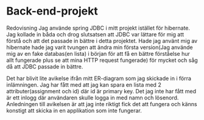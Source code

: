 # Back-end-projekt
Redovisning
Jag använde spring JDBC i mitt projekt istället för hibernate. Jag kollade in båda och drog slutsatsen att JDBC var lättare för mig att förstå
och att det passade in bättre i detta projektet. Hade jag använt mig av hibernate hade jag varit tvungen att ändra min första version(Jag använde
mig av en fake databas(en lista) i början för att få en bättre förståelse hur allt fungerade plus se att mina HTTP request fungerade) för mycket och såg 
då att JDBC passade in bättre.

Det har blivit lite avikelse ifrån mitt ER-diagram som jag skickade in i förra inlämningen. Jag har fått med att jag kan spara en lista
med 2 attributer(assignment och id) där id är primary key. Det jag inte har fått med är ett inlogg där användaren skulle logga in med
namn och lösenord. Anledningen till avikelsen är att jag inte riktigt fick det att fungera och känns konstigt att skicka in en applikation 
som inte fungerar.
